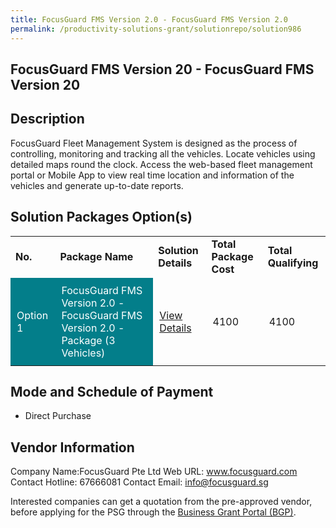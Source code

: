 ```yaml
---
title: FocusGuard FMS Version 2.0 - FocusGuard FMS Version 2.0
permalink: /productivity-solutions-grant/solutionrepo/solution986
---
```


## FocusGuard FMS Version 20 - FocusGuard FMS Version 20

## Description

FocusGuard Fleet Management System is designed as the process of controlling, monitoring and tracking all the vehicles. Locate vehicles using detailed maps round the clock. Access the web-based fleet management portal or Mobile App to view real time location and information of the vehicles and generate up-to-date reports.

## Solution Packages Option(s)

<table>
<tr>
<td><b>No.</b></td>
<td><b>Package Name</b></td>
<td><b>Solution Details</b></td>
<td><b>Total Package Cost</b></td>
<td><b>Total Qualifying</b></td>
</tr>
<tr>
<td style='padding: 10px; background-color: #037E8A; color: #FFFFFF;'>Option 1</td>
<td style='padding: 10px; background-color: #037E8A; color: #FFFFFF;'>FocusGuard FMS Version 2.0 - FocusGuard FMS Version 2.0 - Package (3 Vehicles)</td>
<td style='padding: 10px;'><a href='https://www.gobusiness.gov.sg/images/psg/Desensitised_Focusguard_20200185_Annex_3_Part_2.pdf' target='_blank'>View Details</a></td>
<td style='padding: 10px;'>4100</td>
<td style='padding: 10px;'>4100</td>
</tr>
</table>

## Mode and Schedule of Payment

 - Direct Purchase

## Vendor Information

 Company Name:FocusGuard Pte Ltd 
Web URL: www.focusguard.com 
Contact Hotline: 67666081 
Contact Email: info@focusguard.sg 


Interested companies can get a quotation from the pre-approved vendor, before applying for the PSG through the <a href='https://www.businessgrants.gov.sg/'>Business Grant Portal (BGP)</a>.

<script src="/jquery/resize-tables.js"></script>
